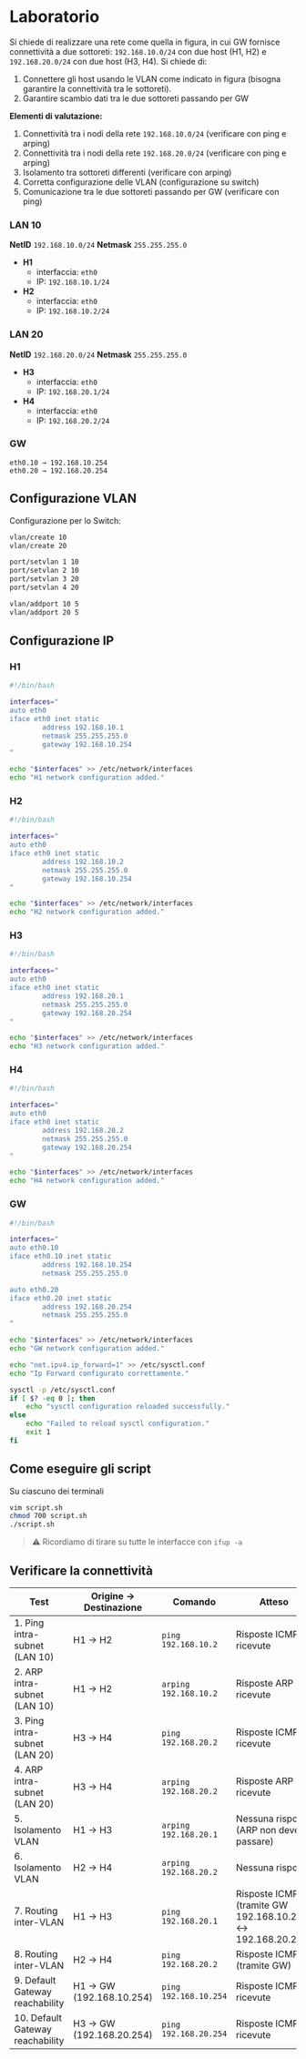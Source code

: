 # Laboratorio

Si chiede di realizzare una rete come quella in figura, in cui GW fornisce connettività a due sottoreti: 
`192.168.10.0/24` con due host (H1, H2) e `192.168.20.0/24` con due host (H3, H4). Si chiede di:
 1. Connettere gli host usando le VLAN come indicato in figura (bisogna garantire la connettività tra le 
sottoreti).
 2. Garantire scambio dati tra le due sottoreti passando per GW

**Elementi di valutazione:**
 1. Connettività tra i nodi della rete `192.168.10.0/24` (verificare con ping e arping)
 2. Connettività tra i nodi della rete `192.168.20.0/24` (verificare con ping e arping)
 3. Isolamento tra sottoreti differenti (verificare con arping)
 4. Corretta configurazione delle VLAN (configurazione su switch)
 5. Comunicazione tra le due sottoreti passando per GW (verificare con ping)

### LAN 10

**NetID** `192.168.10.0/24`
**Netmask** `255.255.255.0`

- **H1** 
    - interfaccia: `eth0`
    - IP: `192.168.10.1/24`
- **H2**
    - interfaccia: `eth0`
    - IP: `192.168.10.2/24`

### LAN 20

**NetID** `192.168.20.0/24`
**Netmask** `255.255.255.0`

- **H3**
    - interfaccia: `eth0`
    - IP: `192.168.20.1/24`
- **H4**
    - interfaccia: `eth0`
    - IP: `192.168.20.2/24`

### GW

    eth0.10 → 192.168.10.254
    eth0.20 → 192.168.20.254

## Configurazione VLAN

Configurazione per lo Switch:

```bash
vlan/create 10
vlan/create 20

port/setvlan 1 10
port/setvlan 2 10
port/setvlan 3 20
port/setvlan 4 20

vlan/addport 10 5
vlan/addport 20 5

```

## Configurazione IP

### H1

```bash
#!/bin/bash

interfaces="
auto eth0
iface eth0 inet static
        address 192.168.10.1
        netmask 255.255.255.0
        gateway 192.168.10.254
"

echo "$interfaces" >> /etc/network/interfaces
echo "H1 network configuration added."
```

### H2

```bash
#!/bin/bash

interfaces="
auto eth0
iface eth0 inet static
        address 192.168.10.2
        netmask 255.255.255.0
        gateway 192.168.10.254
"

echo "$interfaces" >> /etc/network/interfaces
echo "H2 network configuration added."
```

### H3

```bash
#!/bin/bash

interfaces="
auto eth0
iface eth0 inet static
        address 192.168.20.1
        netmask 255.255.255.0
        gateway 192.168.20.254
"

echo "$interfaces" >> /etc/network/interfaces
echo "H3 network configuration added."
```

### H4

```bash
#!/bin/bash

interfaces="
auto eth0
iface eth0 inet static
        address 192.168.20.2
        netmask 255.255.255.0
        gateway 192.168.20.254
"

echo "$interfaces" >> /etc/network/interfaces
echo "H4 network configuration added."
```

### GW

```bash
#!/bin/bash

interfaces="
auto eth0.10
iface eth0.10 inet static
        address 192.168.10.254
        netmask 255.255.255.0

auto eth0.20
iface eth0.20 inet static
        address 192.168.20.254
        netmask 255.255.255.0
"

echo "$interfaces" >> /etc/network/interfaces
echo "GW network configuration added."

echo "net.ipv4.ip_forward=1" >> /etc/sysctl.conf
echo "Ip Forward configurato correttamente."

sysctl -p /etc/sysctl.conf
if [ $? -eq 0 ]; then
    echo "sysctl configuration reloaded successfully."
else
    echo "Failed to reload sysctl configuration."
    exit 1
fi
```

## Come eseguire gli script

Su ciascuno dei terminali
 ```bash
 vim script.sh 
 chmod 700 script.sh
 ./script.sh
 ```

> **⚠️** Ricordiamo di tirare su tutte le interfacce con `ifup -a`

## Verificare la connettività
| Test                             | Origine → Destinazione   | Comando               | Atteso                                                     | Esito |
| -------------------------------- | ------------------------ | --------------------- | ---------------------------------------------------------- | ----- |
| 1. Ping intra-subnet (LAN 10)    | H1 → H2                  | `ping 192.168.10.2`   | Risposte ICMP ricevute                                     |  ✅    |
| 2. ARP intra-subnet (LAN 10)     | H1 → H2                  | `arping 192.168.10.2` | Risposte ARP ricevute                                      | ✅     |
| 3. Ping intra-subnet (LAN 20)    | H3 → H4                  | `ping 192.168.20.2`   | Risposte ICMP ricevute                                     |  ✅    |
| 4. ARP intra-subnet (LAN 20)     | H3 → H4                  | `arping 192.168.20.2` | Risposte ARP ricevute                                      | ✅     |
| 5. Isolamento VLAN               | H1 → H3                  | `arping 192.168.20.1` | Nessuna risposta (ARP non deve passare)                    | ❌     |
| 6. Isolamento VLAN               | H2 → H4                  | `arping 192.168.20.2` | Nessuna risposta                                           | ❌     |
| 7. Routing inter-VLAN            | H1 → H3                  | `ping 192.168.20.1`   | Risposte ICMP (tramite GW 192.168.10.254 ↔ 192.168.20.254) | ✅     |
| 8. Routing inter-VLAN            | H2 → H4                  | `ping 192.168.20.2`   | Risposte ICMP (tramite GW)                                 | ✅     |
| 9. Default Gateway reachability  | H1 → GW (192.168.10.254) | `ping 192.168.10.254` | Risposte ICMP ricevute                                     | ✅     |
| 10. Default Gateway reachability | H3 → GW (192.168.20.254) | `ping 192.168.20.254` | Risposte ICMP ricevute                                     | ✅     |
